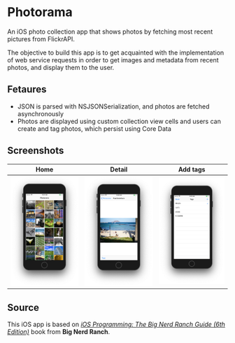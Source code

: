 # Photorama
An iOS photo collection app that shows photos by fetching most recent pictures from FlickrAPI.

The objective to build this app is to get acquainted with the implementation of web service requests in order to get images and metadata from recent photos, and display them to the user.

## Fetaures
* JSON is parsed with NSJSONSerialization, and photos are fetched asynchronously
* Photos are displayed using custom collection view cells and users can create and tag photos, which persist using Core Data

## Screenshots
| Home  | Detail | Add tags |
| ------------- | ------------- | ------------- |
| ![alt text](https://github.com/ariashary/Photorama/blob/master/screenshots/home.png)  | ![alt text](https://github.com/ariashary/Photorama/blob/master/screenshots/detail.png)  | ![alt text](https://github.com/ariashary/Photorama/blob/master/screenshots/add-tags.png)  |

## Source
This iOS app is based on [*iOS Programming: The Big Nerd Ranch Guide (6th Edition)*](https://www.bignerdranch.com/books/ios-programming-the-big-nerd-ranch-guide-sixth-edition/) book from **Big Nerd Ranch**.
